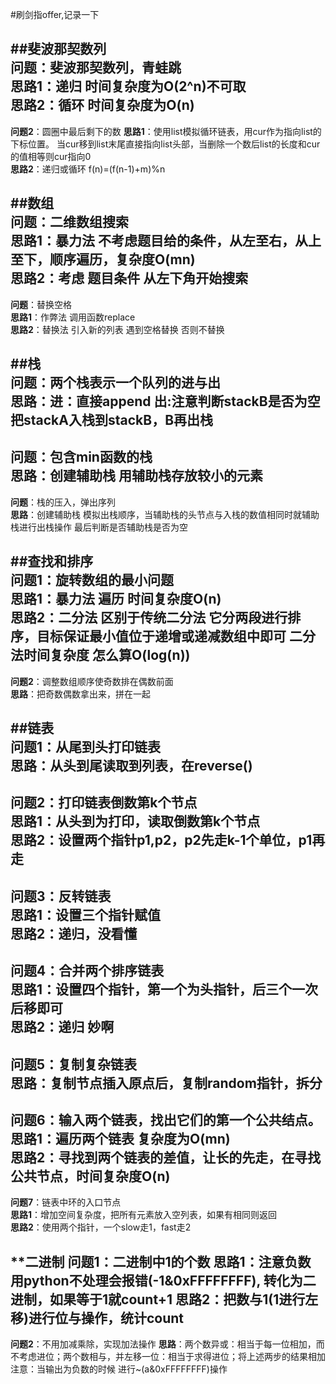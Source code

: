 #刷剑指offer,记录一下

##斐波那契数列  
**问题**：斐波那契数列，青蛙跳  
**思路1**：递归 时间复杂度为O(2^n)不可取   
**思路2**：循环 时间复杂度为O(n)  
---
**问题2**：圆圈中最后剩下的数
**思路1**：使用list模拟循环链表，用cur作为指向list的下标位置。
当cur移到list末尾直接指向list头部，当删除一个数后list的长度和cur的值相等则cur指向0  
**思路2**：递归或循环  f(n)=(f(n-1)+m)%n  

##数组  
**问题**：二维数组搜索  
**思路1**：暴力法 不考虑题目给的条件，从左至右，从上至下，顺序遍历，复杂度O(mn)  
**思路2**：考虑 题目条件 从左下角开始搜索  
---
**问题**：替换空格  
**思路1**：作弊法 调用函数replace  
**思路2**：替换法 引入新的列表 遇到空格替换 否则不替换  

##栈  
**问题**：两个栈表示一个队列的进与出  
**思路**：进：直接append  出:注意判断stackB是否为空 把stackA入栈到stackB，B再出栈  
---
**问题**：包含min函数的栈  
**思路**：创建辅助栈  用辅助栈存放较小的元素  
---
**问题**：栈的压入，弹出序列  
**思路**：创建辅助栈 模拟出栈顺序，当辅助栈的头节点与入栈的数值相同时就辅助栈进行出栈操作
最后判断是否辅助栈是否为空  

##查找和排序  
**问题1**：旋转数组的最小问题  
**思路1**：暴力法 遍历 时间复杂度O(n)  
**思路2**：二分法 区别于传统二分法 它分两段进行排序，目标保证最小值位于递增或递减数组中即可
二分法时间复杂度 怎么算O(log(n))  
---
**问题2**：调整数组顺序使奇数排在偶数前面  
**思路**：把奇数偶数拿出来，拼在一起  

##链表  
**问题1**：从尾到头打印链表  
**思路**：从头到尾读取到列表，在reverse()  
---
**问题2**：打印链表倒数第k个节点  
**思路1**：从头到为打印，读取倒数第k个节点  
**思路2**：设置两个指针p1,p2，p2先走k-1个单位，p1再走  
---
**问题3**：反转链表  
**思路1**：设置三个指针赋值  
**思路2**：递归，没看懂  
---
**问题4**：合并两个排序链表  
**思路1**：设置四个指针，第一个为头指针，后三个一次后移即可  
**思路2**：递归 妙啊  
---
**问题5**：复制复杂链表  
**思路**：复制节点插入原点后，复制random指针，拆分  
---
**问题6**：输入两个链表，找出它们的第一个公共结点。  
**思路1**：遍历两个链表 复杂度为O(mn)  
**思路2**：寻找到两个链表的差值，让长的先走，在寻找公共节点，时间复杂度O(n)
---
**问题7**：链表中环的入口节点  
**思路1**：增加空间复杂度，把所有元素放入空列表，如果有相同则返回  
**思路2**：使用两个指针，一个slow走1，fast走2  

**二进制
**问题1**：二进制中1的个数
**思路1**：注意负数 用python不处理会报错(-1&0xFFFFFFFF),
转化为二进制，如果等于1就count+1
**思路2**：把数与1(1进行左移)进行位与操作，统计count  
---
**问题2**：不用加减乘除，实现加法操作
**思路**：两个数异或：相当于每一位相加，而不考虑进位；两个数相与，并左移一位：相当于求得进位；将上述两步的结果相加 
注意：当输出为负数的时候 进行~(a&0xFFFFFFFF)操作